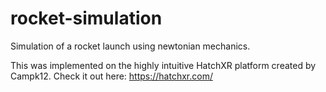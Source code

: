 # rocket-simulation
Simulation of a rocket launch using newtonian mechanics.

This was implemented on the highly intuitive HatchXR platform created by Campk12. Check it out here: https://hatchxr.com/
